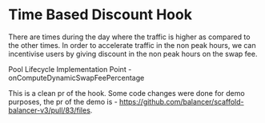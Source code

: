 # Time Based Discount Hook

There are times during the day where the traffic is higher as compared to the other times. In order to accelerate traffic in the non peak hours, we can incentivise users by giving discount in the non peak hours on the swap fee.

Pool Lifecycle Implementation Point - onComputeDynamicSwapFeePercentage

This is a clean pr of the hook. Some code changes were done for demo purposes, the pr of the demo is - https://github.com/balancer/scaffold-balancer-v3/pull/83/files.
